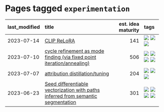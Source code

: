 # Pages tagged `experimentation`

|last_modified|title|est. idea maturity|tags
|:---|:---|---:|:---|
|2023-07-14|[CLIP ReLoRA](../clip_relora.md)|141|[![](https://img.shields.io/badge/tag-experimentation-3f9741)](../tags/experimentation.md) [![](https://img.shields.io/badge/tag-open_source-c6963e)](../tags/open_source.md) [![](https://img.shields.io/badge/tag-publication-ea1833)](../tags/publication.md)|
|2023-07-10|[cycle refinement as mode finding (via fixed point iteration/annealing)](../cycle_refinement_as_modefinding.md)|506|[![](https://img.shields.io/badge/tag-experimentation-3f9741)](../tags/experimentation.md) [![](https://img.shields.io/badge/tag-publication-ea1833)](../tags/publication.md) [![](https://img.shields.io/badge/tag-text2image-2b1224)](../tags/text2image.md) [![](https://img.shields.io/badge/tag-text2video-869cae)](../tags/text2video.md)|
|2023-07-07|[attribution distillation/tuning](../attribution_tuning.md)|204|[![](https://img.shields.io/badge/tag-experimentation-3f9741)](../tags/experimentation.md) [![](https://img.shields.io/badge/tag-model_compression-95bed6)](../tags/model_compression.md) [![](https://img.shields.io/badge/tag-publication-ea1833)](../tags/publication.md)|
|2023-06-23|[Seed differentiable vectorization with paths inferred from semantic segmentation](../vectorize_anything.md)|301|[![](https://img.shields.io/badge/tag-experimentation-3f9741)](../tags/experimentation.md) [![](https://img.shields.io/badge/tag-segmentation-a68128)](../tags/segmentation.md) [![](https://img.shields.io/badge/tag-svg-b4243e)](../tags/svg.md) [![](https://img.shields.io/badge/tag-tooling-1eefac)](../tags/tooling.md)|